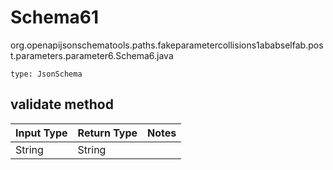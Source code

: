# Schema61
org.openapijsonschematools.paths.fakeparametercollisions1ababselfab.post.parameters.parameter6.Schema6.java
```
type: JsonSchema
```

## validate method
| Input Type | Return Type | Notes |
| ---------- | ----------- | ----- |
| String | String | |
